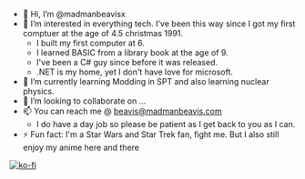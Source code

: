 - 👋 Hi, I’m @madmanbeavisx
- 👀 I’m interested in everything tech. I've been this way since I got my first comptuer at the age of 4.5 christmas 1991.
  - I built my first computer at 6.
  - I learned BASIC from a library book at the age of 9.
  - I've been a C# guy since before it was released.
  - .NET is my home, yet I don't have love for microsoft.
- 🌱 I’m currently learning Modding in SPT and also learning nuclear physics.
- 💞️ I’m looking to collaborate on ...
- 📫 You can reach me @ beavis@madmanbeavis.com
  - I do have a day job so please be patient as I get back to you as I can.
- ⚡ Fun fact: I'm a Star Wars and Star Trek fan, fight me. But I also still enjoy my anime here and there

[![ko-fi](https://ko-fi.com/img/githubbutton_sm.svg)](https://ko-fi.com/U7U31439P2)
